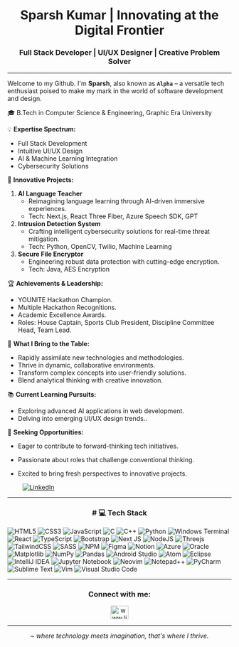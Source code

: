 <h1 align="center">Sparsh Kumar | Innovating at the Digital Frontier</h1>
<h3 align="center">Full Stack Developer | UI/UX Designer | Creative Problem Solver</h3>



---
Welcome to my Github. I'm **Sparsh**, also known as **`Alpha`** – a versatile tech enthusiast poised to make my mark in the world of software development and design.

🎓 B.Tech in Computer Science & Engineering, Graphic Era University

💡 **Expertise Spectrum:**
- Full Stack Development
- Intuitive UI/UX Design
- AI & Machine Learning Integration
- Cybersecurity Solutions

🚀 **Innovative Projects:**
1. **AI Language Teacher**
   - Reimagining language learning through AI-driven immersive experiences.
   - Tech: Next.js, React Three Fiber, Azure Speech SDK, GPT
2. **Intrusion Detection System**
   - Crafting intelligent cybersecurity solutions for real-time threat mitigation.
   - Tech: Python, OpenCV, Twilio, Machine Learning
3. **Secure File Encryptor**
   - Engineering robust data protection with cutting-edge encryption.
   - Tech: Java, AES Encryption

🏆 **Achievements & Leadership:**
- YOUNITE Hackathon Champion.
- Multiple Hackathon Recognitions.
- Academic Excellence Awards.
- Roles: House Captain, Sports Club President, Discipline Committee Head, Team Lead.

🌟 **What I Bring to the Table:**
- Rapidly assimilate new technologies and methodologies.
- Thrive in dynamic, collaborative environments.
- Transform complex concepts into user-friendly solutions.
- Blend analytical thinking with creative innovation.

📚 **Current Learning Pursuits:**
- Exploring advanced AI applications in web development.
- Delving into emerging UI/UX design trends..

💼 **Seeking Opportunities:**
- Eager to contribute to forward-thinking tech initiatives.
- Passionate about roles that challenge conventional thinking.
- Excited to bring fresh perspectives to innovative projects.

  <div style="display: inline-block; margin: 0 10px;">
    <a href="http://www.linkedin.com/in/sparshalpha" target="blank">
      <img src="https://img.shields.io/badge/-Sparsh Kumar-blue?style=for-the-badge&logo=linkedin" alt="LinkedIn" />
    </a>
  </div>
</div>

---
<h3 align="center"># 💻 Tech Stack</h3>

<!-- Badges from https://github.com/Ileriayo/markdown-badges -->
![HTML5](https://img.shields.io/badge/html5-%23E34F26.svg?style=for-the-badge&logo=html5&logoColor=white)
![CSS3](https://img.shields.io/badge/css3-%231572B6.svg?style=for-the-badge&logo=css3&logoColor=white)
![JavaScript](https://img.shields.io/badge/javascript-%23323330.svg?style=for-the-badge&logo=javascript&logoColor=%23F7DF1E)
![C](https://img.shields.io/badge/c-%2300599C.svg?style=for-the-badge&logo=c&logoColor=white)
![C++](https://img.shields.io/badge/c++-%2300599C.svg?style=for-the-badge&logo=c%2B%2B&logoColor=white)
![Python](https://img.shields.io/badge/python-3670A0?style=for-the-badge&logo=python&logoColor=ffdd54)
![Windows Terminal](https://img.shields.io/badge/Windows%20Terminal-%234D4D4D.svg?style=for-the-badge&logo=windows-terminal&logoColor=white)
![React](https://img.shields.io/badge/react-%2320232a.svg?style=for-the-badge&logo=react&logoColor=%2361DAFB)
![TypeScript](https://img.shields.io/badge/typescript-%23007ACC.svg?style=for-the-badge&logo=typescript&logoColor=white)
![Bootstrap](https://img.shields.io/badge/bootstrap-%238511FA.svg?style=for-the-badge&logo=bootstrap&logoColor=white)
![Next JS](https://img.shields.io/badge/Next-black?style=for-the-badge&logo=next.js&logoColor=white)
![NodeJS](https://img.shields.io/badge/node.js-6DA55F?style=for-the-badge&logo=node.js&logoColor=white)
![Threejs](https://img.shields.io/badge/threejs-black?style=for-the-badge&logo=three.js&logoColor=white)
![TailwindCSS](https://img.shields.io/badge/tailwindcss-%2338B2AC.svg?style=for-the-badge&logo=tailwind-css&logoColor=white)
![SASS](https://img.shields.io/badge/SASS-hotpink.svg?style=for-the-badge&logo=SASS&logoColor=white)
![NPM](https://img.shields.io/badge/NPM-%23CB3837.svg?style=for-the-badge&logo=npm&logoColor=white)
![Figma](https://img.shields.io/badge/figma-%23F24E1E.svg?style=for-the-badge&logo=figma&logoColor=white)
![Notion](https://img.shields.io/badge/Notion-%23000000.svg?style=for-the-badge&logo=notion&logoColor=white)
![Azure](https://img.shields.io/badge/azure-%230072C6.svg?style=for-the-badge&logo=microsoftazure&logoColor=white)
![Oracle](https://img.shields.io/badge/Oracle-F80000?style=for-the-badge&logo=oracle&logoColor=white)
![Matplotlib](https://img.shields.io/badge/Matplotlib-%23ffffff.svg?style=for-the-badge&logo=Matplotlib&logoColor=black)
![NumPy](https://img.shields.io/badge/numpy-%23013243.svg?style=for-the-badge&logo=numpy&logoColor=white)
![Pandas](https://img.shields.io/badge/pandas-%23150458.svg?style=for-the-badge&logo=pandas&logoColor=white)
![Android Studio](https://img.shields.io/badge/android%20studio-346ac1?style=for-the-badge&logo=android%20studio&logoColor=white)
![Atom](https://img.shields.io/badge/Atom-%2366595C.svg?style=for-the-badge&logo=atom&logoColor=white)
![Eclipse](https://img.shields.io/badge/Eclipse-FE7A16.svg?style=for-the-badge&logo=Eclipse&logoColor=white)
![IntelliJ IDEA](https://img.shields.io/badge/IntelliJIDEA-000000.svg?style=for-the-badge&logo=intellij-idea&logoColor=white)
![Jupyter Notebook](https://img.shields.io/badge/jupyter-%23FA0F00.svg?style=for-the-badge&logo=jupyter&logoColor=white)
![Neovim](https://img.shields.io/badge/NeoVim-%2357A143.svg?&style=for-the-badge&logo=neovim&logoColor=white)
![Notepad++](https://img.shields.io/badge/Notepad++-90E59A.svg?style=for-the-badge&logo=notepad%2b%2b&logoColor=black)
![PyCharm](https://img.shields.io/badge/pycharm-143?style=for-the-badge&logo=pycharm&logoColor=black&color=black&labelColor=green)
![Sublime Text](https://img.shields.io/badge/sublime_text-%23575757.svg?style=for-the-badge&logo=sublime-text&logoColor=important)
![Vim](https://img.shields.io/badge/VIM-%2311AB00.svg?style=for-the-badge&logo=vim&logoColor=white)
![Visual Studio Code](https://img.shields.io/badge/Visual%20Studio%20Code-0078d7.svg?style=for-the-badge&logo=visual-studio-code&logoColor=white)

---
<h3 align="center"> Connect with me:</h3>
<p align="center">
<!-- <a href="https://twitter.com/sparshxalpha" target="blank"><img align="center" src="https://raw.githubusercontent.com/rahuldkjain/github-profile-readme-generator/master/src/images/icons/Social/twitter.svg" alt="sparshxalpha" height="30" width="40" /></a> -->
<a href="http://www.linkedin.com/in/sparshalpha" target="blank"><img align="center" src="https://raw.githubusercontent.com/rahuldkjain/github-profile-readme-generator/master/src/images/icons/Social/linked-in-alt.svg" alt="www.linkedin.com/in/sparshalpha/" height="30" width="40" /></a>
<!-- <a href="https://www.youtube.com/c/................" target="blank"><img align="center" src="https://raw.githubusercontent.com/rahuldkjain/github-profile-readme-generator/master/src/images/icons/Social/youtube.svg" alt="................" height="30" width="40" /></a>
<a href="https://www.leetcode.com/.............." target="blank"><img align="center" src="https://raw.githubusercontent.com/rahuldkjain/github-profile-readme-generator/master/src/images/icons/Social/leet-code.svg" alt=".............." height="30" width="40" /></a>
<a href="https://discord.gg/..............." target="blank"><img align="center" src="https://raw.githubusercontent.com/rahuldkjain/github-profile-readme-generator/master/src/images/icons/Social/discord.svg" alt="..............." height="30" width="40" /></a>
</p> -->


---
<p align="center"><i>~ where technology meets imagination, that's where I thrive.</i></p>
